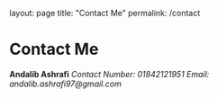 layout: page
title: "Contact Me"
permalink: /contact

# Contact Me
**Andalib Ashrafi**
_Contact Number: 01842121951_ 
_Email: andalib.ashrafi97@gmail.com_
